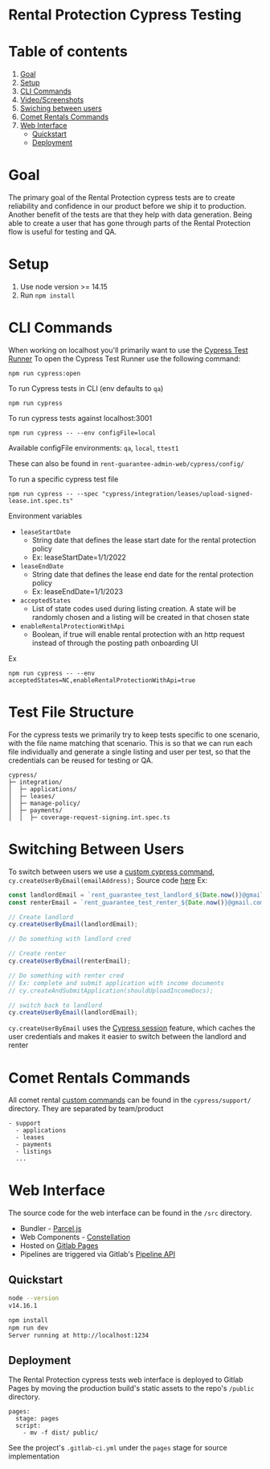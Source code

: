 # Rental Protection Cypress Testing

# Table of contents

1. [Goal](#goal)
2. [Setup](#setup)
3. [CLI Commands](#cli-commands)
4. [Video/Screenshots](#video-screenshots)
5. [Swiching between users](#switching-between-users)
6. [Comet Rentals Commands](#comet-rentals-commands)
7. [Web Interface](#web-interface)
    - [Quickstart](#web-interface-quickstart)
    - [Deployment](#web-interface-deployment)

<a name="goal"></a>

# Goal

The primary goal of the Rental Protection cypress tests are to create reliability and confidence in our product before we ship it to production. Another benefit of the tests are that they help with data generation. Being able to create a user that has gone through parts of the Rental Protection flow is useful for testing and QA.

<a name="setup"></a>

# Setup

1. Use node version >= 14.15
2. Run `npm install`

<a name="cli-commands"></a>

# CLI Commands

When working on localhost you'll primarily want to use the [Cypress Test Runner](https://docs.cypress.io/guides/core-concepts/test-runner#Overview)
To open the Cypress Test Runner use the following command:

```
npm run cypress:open
```

To run Cypress tests in CLI (env defaults to `qa`)

```
npm run cypress
```

To run cypress tests against localhost:3001

```
npm run cypress -- --env configFile=local
```

Available configFile environments: `qa`, `local`, `ttest1`

These can also be found in `rent-guarantee-admin-web/cypress/config/`

To run a specific cypress test file

```
npm run cypress -- --spec "cypress/integration/leases/upload-signed-lease.int.spec.ts"
```

Environment variables
- `leaseStartDate`
  - String date that defines the lease start date for the rental protection policy
  - Ex: leaseStartDate=1/1/2022
- `leaseEndDate`
  - String date that defines the lease end date for the rental protection policy
  - Ex: leaseEndDate=1/1/2023
- `acceptedStates`
  - List of state codes used during listing creation. A state will be randomly chosen and a listing will be created in that chosen state
- `enableRentalProtectionWithApi`
  - Boolean, if true will enable rental protection with an http request instead of through the posting path onboarding UI

Ex
```
npm run cypress -- --env acceptedStates=NC,enableRentalProtectionWithApi=true
```

<a name="test-file-structure"></a>

# Test File Structure

For the cypress tests we primarily try to keep tests specific to one scenario, with the file name matching that scenario. This is so that we can run each file individually and generate a single listing and user per test, so that the credentials can be reused for testing or QA.

```
cypress/
├─ integration/
│  ├─ applications/
│  ├─ leases/
│  ├─ manage-policy/
│  ├─ payments/
│  │  ├─ coverage-request-signing.int.spec.ts
```

<a name="switching-between-users"></a>

# Switching Between Users

To switch between users we use a [custom cypress command](https://docs.cypress.io/api/cypress-api/custom-commands), `cy.createUserByEmail(emailAddress);`
Source code [here](https://bitbucket.hotterpads.com/projects/RP/repos/rentals-js/browse/apps/rent-guarantee-admin-web/cypress/support/listings/commands.js#109)
Ex:

```js
const landlordEmail = `rent_guarantee_test_landlord_${Date.now()}@gmail.com`;
const renterEmail = `rent_guarantee_test_renter_${Date.now()}@gmail.com`;

// Create landlord
cy.createUserByEmail(landlordEmail);

// Do something with landlord cred

// Create renter
cy.createUserByEmail(renterEmail);

// Do something with renter cred
// Ex: complete and submit application with income documents
// cy.createAndSubmitApplication(shouldUploadIncomeDocs);

// switch back to landlord
cy.createUserByEmail(landlordEmail);
```

`cy.createUserByEmail` uses the [Cypress session](https://docs.cypress.io/api/commands/session) feature, which caches the user credentials and makes it easier to switch between the landlord and renter

<a name="comet-rentals-commands"></a>

# Comet Rentals Commands

All comet rental [custom commands](https://docs.cypress.io/api/cypress-api/custom-commands) can be found in the `cypress/support/` directory. They are separated by team/product

```
- support
  - applications
  - leases
  - payments
  - listings
  ...
```

<a name="web-interface"></a>
# Web Interface

The source code for the web interface can be found in the `/src` directory. 

- Bundler - [Parcel.js](https://parceljs.org/)
- Web Components - [Constellation](http://constellation.pages.zgtools.net/constellation-site/)
- Hosted on [Gitlab Pages](https://docs.gitlab.com/ee/user/project/pages/)
- Pipelines are triggered via Gitlab's [Pipeline API](https://docs.gitlab.com/ee/api/pipelines.html)

<a name="web-interface-quickstart"></a>
## Quickstart
```bash
node --version
v14.16.1

npm install
npm run dev
Server running at http://localhost:1234
```

<a name="web-interface-deployment"></a>
## Deployment
The Rental Protection cypress tests web interface is deployed to Gitlab Pages by moving the production build's static assets to the repo's `/public` directory.

```
pages:
  stage: pages
  script:
    - mv -f dist/ public/
```
See the project's `.gitlab-ci.yml` under the `pages` stage for source implementation

